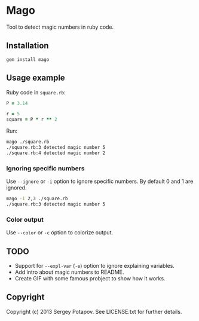 # Mago

Tool to detect magic numbers in ruby code.


## Installation

```
gem install mago
```

## Usage example

Ruby code in `square.rb`:
```ruby
P = 3.14

r = 5
square = P * r ** 2
```

Run:
```sh
mago ./square.rb
./square.rb:3 detected magic number 5
./square.rb:4 detected magic number 2
```

### Ignoring specific numbers

Use `--ignore` or `-i` option to ignore specific numbers. By default 0 and 1 are ignored.

```sh
mago -i 2,3 ./square.rb
./square.rb:3 detected magic number 5
```

### Color output

Use `--color` or `-c` option to colorize output.

## TODO

* Support for `--expl-var` (`-e`) option to ignore explaining variables.
* Add intro about magic numbers to README.
* Create GIF with some famous probject to show how it works.

## Copyright

Copyright (c) 2013 Sergey Potapov. See LICENSE.txt for
further details.

